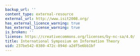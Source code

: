 ```yaml
---
backup_url: ''
content_type: external-resource
external_url: http://www.isit2008.org/
has_external_licence_warning: true
has_external_license_warning: true
is_broken: ''
license: https://creativecommons.org/licenses/by-nc-sa/4.0/
title: International Symposium on Information Theory
uid: 237be542-0380-472c-894d-a2df5e6bb1bf
---
```

